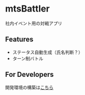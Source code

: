 # mtsBattler

社内イベント用の対戦アプリ

## Features

* ステータス自動生成（氏名判断？）
* ターン制バトル

## For Developers

開発環境の構築は[こちら](https://github.com/yamauchi-takeshi/mtsBattler/wiki/Development)
